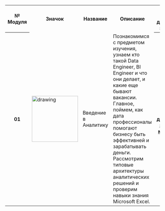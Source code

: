 <table style="width:100%">
  <tr>
    <th>№ Модуля</th>
    <th>Значок</th>
    <th>Название</th>
    <th>Описание</th>
    <th>Ссылка на домашнее задание</th>
  </tr>
  <tr>
    <th>01</th>
    <td><img src="https://github.com/Data-Learn/data-science/blob/main/img/Screen%20Shot%202021-01-08%20at%202.51.58%20PM.png" alt="drawing" width="150"/></td>
    <td>Введение в Аналитику</td>
    <td>Познакомимся с предметом изучения, узнаем кто такой Data Engineer, BI Engineer и что они делает, и какие еще бывают вакансии. Главное, поймем, как дата профессионалы помогают бизнесу быть эффективней и зарабатывать деньги. Рассмотрим типовые архитектуры аналитических решений и проверим навыки знания Microsoft Excel.</td>
    <th><a href="https://datalearn.ru">Сслыка на домашнее задание модуля 1</a></th>
  </tr>
